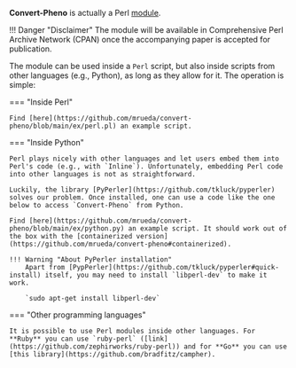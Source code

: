 **Convert-Pheno** is actually a Perl [module](https://metacpan.org/search?size=20&q=Convert%3A%3APheno). 

!!! Danger "Disclaimer"
    The module will be available in Comprehensive Perl Archive Network (CPAN) once the accompanying paper is accepted for publication.

The module can be used inside a `Perl` script, but also inside scripts from other languages (e.g., Python), as long as they allow for it. The operation is simple:

=== "Inside Perl"

    Find [here](https://github.com/mrueda/convert-pheno/blob/main/ex/perl.pl) an example script.

=== "Inside Python"

    Perl plays nicely with other languages and let users embed them into Perl's code (e.g., with `Inline`). Unfortunately, embedding Perl code into other languages is not as straightforward.

    Luckily, the library [PyPerler](https://github.com/tkluck/pyperler) solves our problem. Once installed, one can use a code like the one below to access `Convert-Pheno` from Python.

    Find [here](https://github.com/mrueda/convert-pheno/blob/main/ex/python.py) an example script. It should work out of the box with the [containerized version](https://github.com/mrueda/convert-pheno#containerized).

    !!! Warning "About PyPerler installation"
        Apart from [PypPerler](https://github.com/tkluck/pyperler#quick-install) itself, you may need to install `libperl-dev` to make it work.

        `sudo apt-get install libperl-dev`

=== "Other programming languages"

    It is possible to use Perl modules inside other languages. For **Ruby** you can use `ruby-perl` ([link](https://github.com/zephirworks/ruby-perl)) and for **Go** you can use [this library](https://github.com/bradfitz/campher).
